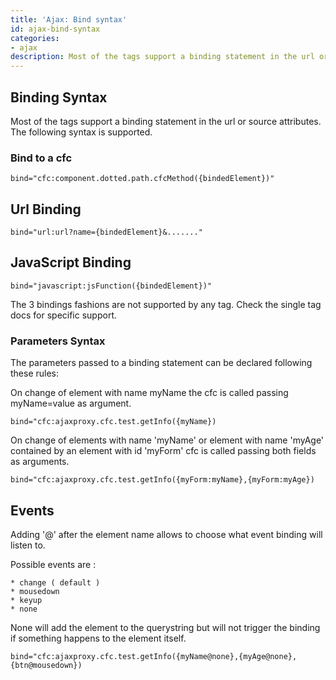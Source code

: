 ```yaml
---
title: 'Ajax: Bind syntax'
id: ajax-bind-syntax
categories:
- ajax
description: Most of the tags support a binding statement in the url or source attributes. The following syntax is supported.
---
```


## Binding Syntax ##

Most of the tags support a binding statement in the url or source attributes. The following syntax is supported.

### Bind to a cfc ###

```lucee
bind="cfc:component.dotted.path.cfcMethod({bindedElement})"
```

## Url Binding ##

```lucee
bind="url:url?name={bindedElement}&......."
```

## JavaScript Binding ##

```lucee
bind="javascript:jsFunction({bindedElement})"
```
The 3 bindings fashions are not supported by any tag. Check the single tag docs for specific support.

### Parameters Syntax ###

The parameters passed to a binding statement can be declared following these rules:

On change of element with name myName the cfc is called passing myName=value as argument.

```lucee
bind="cfc:ajaxproxy.cfc.test.getInfo({myName})
```
On change of elements with name 'myName' or element with name 'myAge' contained by an element with id 'myForm' cfc is called passing both fields as arguments.

```lucee
bind="cfc:ajaxproxy.cfc.test.getInfo({myForm:myName},{myForm:myAge})
```

## Events ##

Adding '@' after the element name allows to choose what event binding will listen to.

Possible events are :

```lucee
* change ( default )
* mousedown
* keyup
* none
```

None will add the element to the querystring but will not trigger the binding if something happens to the element itself.

```lucee
bind="cfc:ajaxproxy.cfc.test.getInfo({myName@none},{myAge@none},{btn@mousedown})
```

